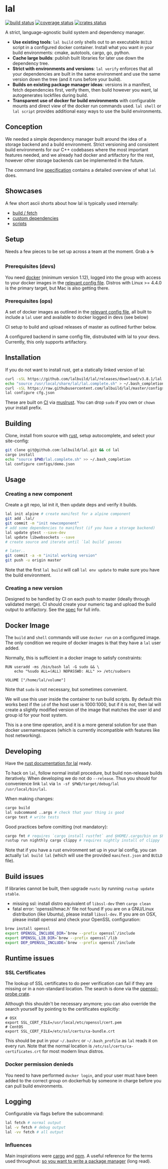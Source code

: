 # lal
[![build status](https://github.com/lalbuild/lal/workflows/pull_request/badge.svg)](http://github.com/lalbuild/lal/actions)
[![coverage status](http://img.shields.io/coveralls/lalbuild/lal.svg)](https://coveralls.io/r/lalbuild/lal)
[![crates status](https://img.shields.io/crates/v/lal.svg)](https://crates.io/crates/lal)

A strict, language-agnostic build system and dependency manager.

* **Use existing tools**: `lal build` only shells out to an executable `BUILD` script in a configured docker container. Install what you want in your build environments: cmake, autotools, cargo, go, python.
* **Cache large builds**: publish built libraries for later use down the dependency tree.
* **Strict with environments and versions**: `lal verify` enforces that all your dependencies are built in the same environment and use the same version down the tree (and it runs before your build).
* **Builds on existing package manager ideas**: versions in a manifest, fetch dependencies first, verify them, then build however you want, lal autogenerates lockfiles during build.
* **Transparent use of docker for build environments** with configurable mounts and direct view of the docker run commands used. `lal shell` or `lal script` provides additional easy ways to use the build environments.

## Conception
We needed a simple dependency manager built around the idea of a storage backend and a build environment. Strict versioning and consistent build environments for our C++ codebases where the most important features needed, and we already had docker and artifactory for the rest, however other storage backends can be implemented in the future.

The command line [specification](./SPEC.md) contains a detailed overview of what `lal` does.

## Showcases
A few short ascii shorts about how lal is typically used internally:

- [build / fetch](https://asciinema.org/a/3udzvbettco6sx44mbn238x0v)
- [custom dependencies](https://asciinema.org/a/c9v790m4euh190ladaqzfdc43)
- [scripts](https://asciinema.org/a/a3xmki0iz5j0am2vv780p41xa)

## Setup
Needs a few pieces to be set up across a team at the moment. Grab a :coffee:

### Prerequisites (devs)
You need [docker](https://docs.docker.com/engine/installation/linux/) (minimum version 1.12), logged into the group with access to your docker images in the [relevant config file](./configs). Distros with Linux >= 4.4.0 is the primary target, but Mac is also getting there.

### Prerequisites (ops)
A set of docker images as outlined in the [relevant config file](./configs), all built to include a `lal` user and available to docker logged in devs (see below)

CI setup to build and upload releases of master as outlined further below.

A configured backend in same config file, distrubuted with lal to your devs. Currently, this only supports artifactory.

## Installation
If you do not want to install rust, get a statically linked version of lal:

```sh
curl -sSL https://github.com/lalbuild/lal/releases/download/v3.8.1/lal.tar.gz | sudo tar xz -C /usr/local
echo "source /usr/local/share/lal/lal.complete.sh" > ~/.bash_completion
curl -sSL https://raw.githubusercontent.com/lalbuild/lal/master/configs/demo.json > cfg.json
lal configure cfg.json
```

These are built on [CI](https://github.com/lalbuild/lal/releases) via [muslrust](https://github.com/clux/muslrust). You can drop `sudo` if you own or `chown` your install prefix.

## Building
Clone, install from source with [rust](https://www.rust-lang.org/en-US/install.html), setup autocomplete, and select your site-config:

```sh
git clone git@github.com:lalbuild/lal.git && cd lal
cargo install
echo "source $PWD/lal.complete.sh" >> ~/.bash_completion
lal configure configs/demo.json
```

## Usage

### Creating a new component
Create a git repo, lal init it, then update deps and verify it builds.

```sh
lal init alpine # create manifest for a alpine component
git add .lal/
git commit -m "init newcomponent"
# add some dependencies to manifest (if you have a storage backend)
lal update gtest --save-dev
lal update libwebsockets --save
# create source and iterate until `lal build` passes

# later..
git commit -a -m "inital working version"
git push -u origin master
```

Note that the first `lal build` will call `lal env update` to make sure you have the build environment.

### Creating a new version
Designed to be handled by CI on each push to master (ideally through validated merge). CI should create your numeric tag and upload the build output to artifactory.  See the [spec](./SPEC.md) for full info.

## Docker Image
The `build` and `shell` commands will use `docker run` on a configured image. The only condition we require of docker images is that they have a `lal` user added.

Normally, this is sufficient in a docker image to satisfy constraints:

```
RUN useradd -ms /bin/bash lal -G sudo && \
    echo "%sudo ALL=(ALL) NOPASSWD: ALL" >> /etc/sudoers

VOLUME ["/home/lal/volume"]
```

Note that `sudo` is not necessary, but sometimes convenient.

We will use this user inside the container to run build scripts. By default this works best if the `id` of the host user is 1000:1000, but if it is not, then lal will create a slightly modified version of the image that matches the user id and group id for your host system.

This is a one time operation, and it is a more general solution for use than docker usernamespaces (which is currently incompatible with features like host networking).

## Developing
Have the [rust documentation for lal](https://cisco.github.io/lal-build-manager) ready.

To hack on `lal`, follow normal install procedure, but build non-release builds iteratively.
When developing we do not do `--release`. Thus you should for convenience link `lal` via `ln -sf $PWD/target/debug/lal /usr/local/bin/lal`.

When making changes:

```sh
cargo build
lal subcommand ..args # check that your thing is good
cargo test # write tests
```

Good practices before comitting (not mandatory):

```sh
cargo fmt # requires `cargo install rustfmt` and $HOME/.cargo/bin on $PATH
rustup run nighthly cargo clippy # requires nightly install of clippy
```

Note that if you have a rust environment set up in your lal config, you can actually `lal build lal` (which will use the provided `manifest.json` and `BUILD` file).

## Build issues
If libraries cannot be built, then upgrade `rustc` by running `rustup update stable`.

- missing ssl: install distro equivalent of `libssl-dev` then `cargo clean`
- fatal error: 'openssl/hmac.h' file not found If you are on a GNU/Linux distribution (like Ubuntu), please install `libssl-dev`. If you are on OSX, please install openssl and check your OpenSSL configuration:

```sh
brew install openssl
export OPENSSL_INCLUDE_DIR=`brew --prefix openssl`/include
export OPENSSL_LIB_DIR=`brew --prefix openssl`/lib
export DEP_OPENSSL_INCLUDE=`brew --prefix openssl`/include
```

## Runtime issues
### SSL Certificates
The lookup of SSL certificates to do peer verification can fail if they are missing or in a non-standard location. The search is done via the [openssl-probe crate](https://github.com/alexcrichton/openssl-probe/blob/master/src/lib.rs).

Although this shouldn't be necessary anymore; you can also override the search yourself by pointing to the certificates explicitly:

```
# OSX
export SSL_CERT_FILE=/usr/local/etc/openssl/cert.pem
# CentOS
export SSL_CERT_FILE=/etc/ssl/certs/ca-bundle.crt
```


This should be put in your `~/.bashrc` or `~/.bash_profile` as `lal` reads it on every run. Note that the normal location is `/etc/ssl/certs/ca-certificates.crt` for most modern linux distros.

### Docker permission denieds
You need to have performed `docker login`, and your user must have been added to the correct group on dockerhub by someone in charge before you can pull build environments.

## Logging
Configurable via flags before the subcommand:

```sh
lal fetch # normal output
lal -v fetch # debug output
lal -vv fetch # all output
```

### Influences
Main inspirations were [cargo](https://github.com/rust-lang/cargo) and [npm](https://github.com/npm/npm).
A useful reference for the terms used throughout: [so you want to write a package manager](https://medium.com/@sdboyer/so-you-want-to-write-a-package-manager-4ae9c17d9527#.rlvjqxc4r) (long read).
